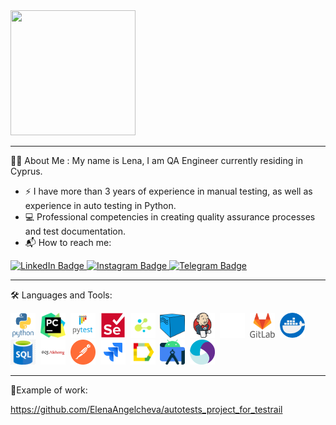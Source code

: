 
<div id="header">
  <img src="https://camo.githubusercontent.com/90ab49fab22ccf54524bc2d89c5a8f2d035b9cf5a2e6ac7e3bf2dfd805d03328/68747470733a2f2f6d656469612e67697068792e636f6d2f6d656469612f683733685a7436457953346b704d5452526a2f67697068792e676966"  width="200" height="200"/>
</div>


---
:woman_technologist: About Me : My name is Lena, I am QA Engineer currently residing in Cyprus.
- :zap: I have more than 3 years of experience in manual testing, as well as experience in auto testing in Python.
- :computer: Professional competencies in creating quality assurance processes and test documentation.
- :mailbox_with_mail: How to reach me: <div id="badges" align="center">
 <a href="https://www.linkedin.com/in/angelcheva/">
    <img src="https://img.shields.io/badge/LinkedIn-blue?style=for-the-badge&logo=linkedin&logoColor=white" alt="LinkedIn Badge"/>
  </a>
  <a href="https://instagram.com/elena_angelcheva?igshid=YmMyMTA2M2Y=">
    <img src="https://img.shields.io/badge/Instagram-c71585?style=for-the-badge&logo=instagram&logoColor=white" alt="Instagram Badge"/>
  </a>
  <a href="https://t.me/Ang_ev">
    <img src="https://img.shields.io/badge/Telegram-blue?style=for-the-badge&logo=telegram&logoColor=white" alt="Telegram Badge"/>
  </a>

  ---
  :hammer_and_wrench: Languages and Tools:
  <div>
  <img src="https://github.com/ElenaAngelcheva/ElenaAngelcheva/blob/main/img/logos/python.svg" title="Python" alt="Python" width="40" height="40"/>&nbsp;   
  <img src="https://github.com/ElenaAngelcheva/ElenaAngelcheva/blob/main/img/logos/pycharm.png" title="Pycharm" alt="Pycharm" width="40" height="40"/>&nbsp; 
  <img src="https://github.com/ElenaAngelcheva/ElenaAngelcheva/blob/main/img/logos/pytest.svg" title="Pytest" alt="Pytest" width="40" height="40"/>&nbsp;   
  <img src="https://github.com/ElenaAngelcheva/ElenaAngelcheva/blob/main/img/logos/selenium.svg" title="Selenium" alt="Selenium" width="40" height="40"/>&nbsp;
  <img src="https://github.com/ElenaAngelcheva/ElenaAngelcheva/blob/main/img/logos/selene.png" title="Selene" alt="Selene" width="40" height="40"/>&nbsp;
  <img src="https://github.com/ElenaAngelcheva/ElenaAngelcheva/blob/main/img/logos/selenoid.png" title="Selenoid" alt="Selenoid" width="40" height="40"/>&nbsp;
  <img src="https://github.com/ElenaAngelcheva/ElenaAngelcheva/blob/main/img/logos/jenkins.svg" title="Jenkins" alt="Jenkins" width="40" height="40"/>&nbsp;
  <img src="https://github.com/ElenaAngelcheva/ElenaAngelcheva/blob/main/img/logos/github.png" title="Github" alt="Github" width="40" height="40"/>&nbsp;
  <img src="https://github.com/ElenaAngelcheva/ElenaAngelcheva/blob/main/img/logos/gitlab.svg" title="Gitlab" alt="Gitlab" width="40" height="40"/>&nbsp;
  <img src="https://github.com/ElenaAngelcheva/ElenaAngelcheva/blob/main/img/logos/docker.png" title="Docker" alt="Docker" width="40" height="40"/>&nbsp;
  <img src="https://github.com/ElenaAngelcheva/ElenaAngelcheva/blob/main/img/logos/sql.png" title="Sql" alt="Sql" width="40" height="40"/>&nbsp;
  <img src="https://github.com/ElenaAngelcheva/ElenaAngelcheva/blob/main/img/logos/sqlalchemy.svg" title="Sqlalchemy" alt="Sqlalchemy" width="40" height="40"/>&nbsp;
  <img src="https://github.com/ElenaAngelcheva/ElenaAngelcheva/blob/main/img/logos/postman.png" title="Postman" alt="Postman" width="40" height="40"/>&nbsp;
  <img src="https://github.com/ElenaAngelcheva/ElenaAngelcheva/blob/main/img/logos/jira.svg" title="Jira" alt="Jira" width="40" height="40"/>&nbsp;
  <img src="https://github.com/ElenaAngelcheva/ElenaAngelcheva/blob/main/img/logos/Allure.svg" title="Allure" alt="Allure" width="40" height="40"/>&nbsp;
  <img src="https://github.com/ElenaAngelcheva/ElenaAngelcheva/blob/main/img/logos/android-studio.png" title="Android-studio" alt="Android-studio" width="40" height="40"/>&nbsp;
  <img src="https://github.com/ElenaAngelcheva/ElenaAngelcheva/blob/main/img/logos/appium.png" title="Appium" alt="Appium" width="40" height="40"/>&nbsp;  
</div>

  ---
  
 :briefcase:Example of work:
  
  https://github.com/ElenaAngelcheva/autotests_project_for_testrail
  
  
